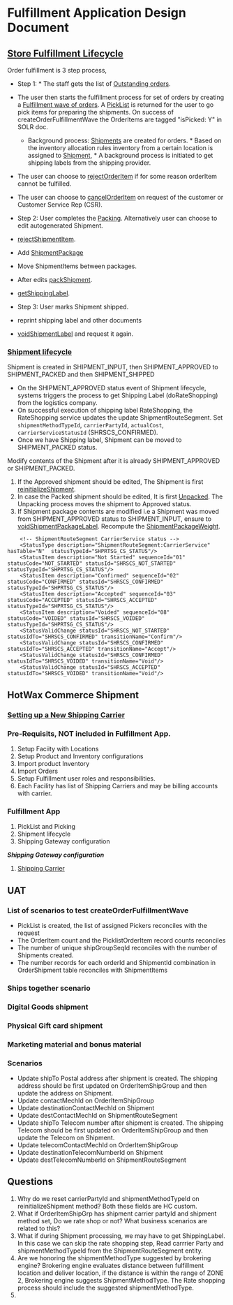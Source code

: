 # **Fulfillment Application Design Document**

## [Store Fulfillment Lifecycle](https://docs.hotwax.co/documents/v/learn-hotwax-oms/business-process-models/store.fulfillment)


Order fulfillment is 3 step process,
*   Step 1:  * The staff gets the list of [Outstanding orders](https://github.com/hotwax/oms-documentation/blob/user-guides-pub/documents/integrate-with-hotwax/api/fulfillment/apis/outstanding-orders.md). 
  * The user then starts the fulfillment process for set of orders by creating a [Fulfillment wave of orders](createOrderFulfillmentWave.md). A [PickList](PickList.md) is returned for the user to go pick items for preparing the shipments. On success of createOrderFulfillmentWave the OrderItems are tagged "isPicked: Y" in SOLR doc. 
      *  Background process: [Shipments](createShipment.md) are created for orders. 
        *  Based on the inventory allocation rules inventory from a certain location is assigned to [Shipment](/udm/intermediate/Shipment.md), 
        *  A background process is initiated to get shipping labels from the shipping provider.
  *  The user can choose to [rejectOrderItem](rejectOrderItem.md) if for some reason orderItem cannot be fulfilled.
  *  The user can choose to [cancelOrderItem](cancelOrderItem.md) on request of the customer or Customer Service Rep (CSR).

*   Step 2: User completes the [Packing](packShipment.md). Alternatively user can choose to edit autogenerated Shipment.
  *  [rejectShipmentItem](rejectShipmentItem.md).
  *  Add [ShipmentPackage](createShipmentPackage.md)
  *  Move ShipmentItems between packages.
  *  After edits [packShipment](packShipment.md).
  *  [getShippingLabel](getShippingLabel.md).
*   Step 3: User marks Shipment shipped.
  * reprint shipping label and other documents
  * [voidShipmentLabel](voidShipmentLabel.md) and request it again.


### [Shipment lifecycle](ShipmentStatusWorkflow.md)
Shipment is created in SHIPMENT_INPUT, then SHIPMENT_APPROVED to SHIPMENT_PACKED and then SHIPMENT_SHIPPED

* On the SHIPMENT_APPROVED status event of Shipment lifecycle,  systems triggers the process to get Shipping Label (doRateShopping) from the logistics company.
* On successful execution of shipping label RateShopping, the RateShopping service updates the update ShipmentRouteSegment. Set `shipmentMethodTypeId`, `carrierPartyId`, `actualCost`, `carrierServiceStatusId` (SHRSCS_CONFIRMED). 
* Once we have Shipping label, Shipment can be moved to SHIPMENT_PACKED status. 

Modify contents of the Shipment after it is already SHIPMENT_APPROVED or SHIPMENT_PACKED. 

1. If the Approved shipment should be edited, The Shipment is first [reinitializeShipment](reinitializeShipment.md). 
2. In case the Packed shipment should be edited, It is first [Unpacked](unpackOrderItems.md). The Unpacking process moves the shipment to Approved status.
3. If Shipment package contents are modified i.e a Shipment was moved from SHIPMENT_APPROVED status to SHIPMENT_INPUT, ensure to [voidShipmentPackageLabel](voidShipmentPackageLabel.md). Recompute the [ShipmentPackageWeight](setShipmentPackageWeight.md).

```
    <!-- ShipmentRouteSegment CarrierService status -->
    <StatusType description="ShipmentRouteSegment:CarrierService" hasTable="N"  statusTypeId="SHPRTSG_CS_STATUS"/>
    <StatusItem description="Not Started" sequenceId="01" statusCode="NOT_STARTED" statusId="SHRSCS_NOT_STARTED" statusTypeId="SHPRTSG_CS_STATUS"/>
    <StatusItem description="Confirmed" sequenceId="02" statusCode="CONFIRMED" statusId="SHRSCS_CONFIRMED" statusTypeId="SHPRTSG_CS_STATUS"/>
    <StatusItem description="Accepted" sequenceId="03" statusCode="ACCEPTED" statusId="SHRSCS_ACCEPTED" statusTypeId="SHPRTSG_CS_STATUS"/>
    <StatusItem description="Voided" sequenceId="08" statusCode="VOIDED" statusId="SHRSCS_VOIDED" statusTypeId="SHPRTSG_CS_STATUS"/>
    <StatusValidChange statusId="SHRSCS_NOT_STARTED" statusIdTo="SHRSCS_CONFIRMED" transitionName="Confirm"/>
    <StatusValidChange statusId="SHRSCS_CONFIRMED" statusIdTo="SHRSCS_ACCEPTED" transitionName="Accept"/>
    <StatusValidChange statusId="SHRSCS_CONFIRMED" statusIdTo="SHRSCS_VOIDED" transitionName="Void"/>
    <StatusValidChange statusId="SHRSCS_ACCEPTED" statusIdTo="SHRSCS_VOIDED" transitionName="Void"/>
```

## HotWax Commerce Shipment 


### [Setting up a New Shipping Carrier](https://github.com/saastechacademy/foundation/blob/main/ofbiz-framework/intermediate/setupShippingCarrier.md)

### Pre-Requisits, NOT included in Fulfillment App. 
1) Setup Faciity with Locations
2) Setup Product and Inventory configurations
3) Import product Inventory
4) Import Orders 
5) Setup Fulfillment user roles and responsibilities.
6) Each Facility has list of Shipping Carriers and may be billing accounts with carrier. 

### Fulfillment App
1) PickList and Picking
2) Shipment lifecycle
3) Shipping Gateway configuration


***Shipping Gateway configuration***
1) [Shipping Carrier](/ofbiz-framework/intermediate/setupShippingCarrier.md)


## UAT

### List of scenarios to test createOrderFulfillmentWave
*   PickList is created, the list of assigned Pickers reconciles with the request
*   The OrderItem count and the PicklistOrderItem record counts reconciles
*   The number of unique shipGroupSeqId reconciles with the number of Shipments created.
*   The number records for each orderId and ShipmentId combination in OrderShipment table reconciles with ShipmentItems

### Ships together scenario
### Digital Goods shipment
### Physical Gift card shipment
### Marketing material and bonus material

### Scenarios 
*   Update shipTo Postal address after shipment is created. The shipping address should be first updated on OrderItemShipGroup and then update the address on Shipment.
  * Update contactMechId on OrderItemShipGroup
  * Update destinationContactMechId on Shipment
  * Update destContactMechId on ShipmentRouteSegment
*   Update shipTo Telecom number after shipment is created. The shipping Telecom should be first updated on OrderItemShipGroup and then update the Telecom on Shipment.
  * Update telecomContactMechId on OrderItemShipGroup
  * Update destinationTelecomNumberId on Shipment
  * Update destTelecomNumberId on ShipmentRouteSegment

## Questions 
1.  Why do we reset carrierPartyId and shipmentMethodTypeId on reinitializeShipment method? Both these fields are HC custom.
2.  What if OrderItemShipGrp has shipment carrier partyId and shipment method set, Do we rate shop or not? What business scenarios are related to this? 
3.  What if during Shipment processing, we may have to get ShippingLabel. In this case we can skip the rate shopping step, Read carrrier Party and shipmentMethodTypeId from the ShipmentRouteSegment entity.
4.  Are we honoring the shipmentMethodType suggested by brokering engine? Brokering engine evaluates distance between fulfillment location and deliver location, if the distance is within the range of ZONE 2, Brokering engine suggests ShipmentMethodType. The Rate shopping process should include the suggested shipmentMethodType.
5. 
